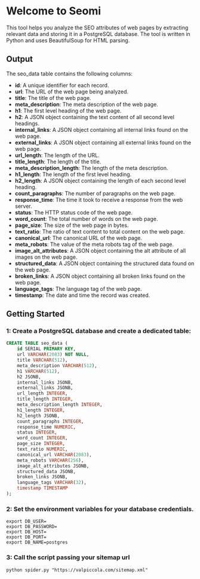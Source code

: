 # Welcome to Seomi

This tool helps you analyze the SEO attributes of web pages by extracting relevant data and storing it in a PostgreSQL database. The tool is written in Python and uses BeautifulSoup for HTML parsing.

## Output
The seo_data table contains the following columns:

- **id**: A unique identifier for each record.
- **url**: The URL of the web page being analyzed.
- **title**: The title of the web page.
- **meta_description**: The meta description of the web page.
- **h1**: The first level heading of the web page.
- **h2**: A JSON object containing the text content of all second level headings.
- **internal_links**: A JSON object containing all internal links found on the web page.
- **external_links**: A JSON object containing all external links found on the web page.
- **url_length**: The length of the URL.
- **title_length**: The length of the title.
- **meta_description_length**: The length of the meta description.
- **h1_length**: The length of the first level heading.
- **h2_length**: A JSON object containing the length of each second level heading.
- **count_paragraphs**: The number of paragraphs on the web page.
- **response_time**: The time it took to receive a response from the web server.
- **status**: The HTTP status code of the web page.
- **word_count**: The total number of words on the web page.
- **page_size**: The size of the web page in bytes.
- **text_ratio**: The ratio of text content to total content on the web page.
- **canonical_url**: The canonical URL of the web page.
- **meta_robots**: The value of the meta robots tag of the web page.
- **image_alt_attributes**: A JSON object containing the alt attribute of all images on the web page.
- **structured_data**: A JSON object containing the structured data found on the web page.
- **broken_links**: A JSON object containing all broken links found on the web page.
- **language_tags**: The language tag of the web page.
- **timestamp**: The date and time the record was created.

## Getting Started

### 1: Create a PostgreSQL database and create a dedicated table:

```sql
CREATE TABLE seo_data (
    id SERIAL PRIMARY KEY,
    url VARCHAR(2083) NOT NULL,
    title VARCHAR(512),
    meta_description VARCHAR(512),
    h1 VARCHAR(512),
    h2 JSONB,
    internal_links JSONB,
    external_links JSONB,
    url_length INTEGER,
    title_length INTEGER,
    meta_description_length INTEGER,
    h1_length INTEGER,
    h2_length JSONB,
    count_paragraphs INTEGER,
    response_time NUMERIC,
    status INTEGER,
    word_count INTEGER,
    page_size INTEGER,
    text_ratio NUMERIC,
    canonical_url VARCHAR(2083),
    meta_robots VARCHAR(256),
    image_alt_attributes JSONB,
    structured_data JSONB,
    broken_links JSONB,
    language_tags VARCHAR(32),
    timestamp TIMESTAMP
);
```

### 2: Set the environment variables for your database credentials.

```shell
export DB_USER=
export DB_PASSWORD=
export DB_HOST=
export DB_PORT=
export DB_NAME=postgres
```

### 3: Call the script passing your sitemap url

```shell
python spider.py "https://valpiccola.com/sitemap.xml"

```
